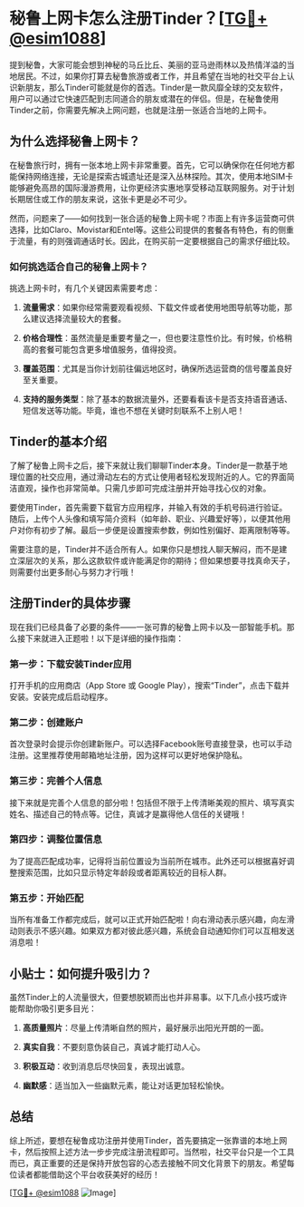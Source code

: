 # 秘鲁上网卡怎么注册Tinder？[[TG💪+ @esim1088](https://t.me/s/esim1088)]

提到秘鲁，大家可能会想到神秘的马丘比丘、美丽的亚马逊雨林以及热情洋溢的当地居民。不过，如果你打算去秘鲁旅游或者工作，并且希望在当地的社交平台上认识新朋友，那么Tinder可能就是你的首选。Tinder是一款风靡全球的交友软件，用户可以通过它快速匹配到志同道合的朋友或潜在的伴侣。但是，在秘鲁使用Tinder之前，你需要先解决上网问题，也就是注册一张适合当地的上网卡。

## 为什么选择秘鲁上网卡？

在秘鲁旅行时，拥有一张本地上网卡非常重要。首先，它可以确保你在任何地方都能保持网络连接，无论是探索古城遗址还是深入丛林探险。其次，使用本地SIM卡能够避免高昂的国际漫游费用，让你更经济实惠地享受移动互联网服务。对于计划长期居住或工作的朋友来说，这张卡更是必不可少。

然而，问题来了——如何找到一张合适的秘鲁上网卡呢？市面上有许多运营商可供选择，比如Claro、Movistar和Entel等。这些公司提供的套餐各有特色，有的侧重于流量，有的则强调通话时长。因此，在购买前一定要根据自己的需求仔细比较。

### 如何挑选适合自己的秘鲁上网卡？

挑选上网卡时，有几个关键因素需要考虑：

1. **流量需求**：如果你经常需要观看视频、下载文件或者使用地图导航等功能，那么建议选择流量较大的套餐。
   
2. **价格合理性**：虽然流量是重要考量之一，但也要注意性价比。有时候，价格稍高的套餐可能包含更多增值服务，值得投资。

3. **覆盖范围**：尤其是当你计划前往偏远地区时，确保所选运营商的信号覆盖良好至关重要。

4. **支持的服务类型**：除了基本的数据流量外，还要看看该卡是否支持语音通话、短信发送等功能。毕竟，谁也不想在关键时刻联系不上别人吧！

## Tinder的基本介绍

了解了秘鲁上网卡之后，接下来就让我们聊聊Tinder本身。Tinder是一款基于地理位置的社交应用，通过滑动左右的方式让使用者轻松发现附近的人。它的界面简洁直观，操作也非常简单。只需几步即可完成注册并开始寻找心仪的对象。

要使用Tinder，首先需要下载官方应用程序，并输入有效的手机号码进行验证。随后，上传个人头像和填写简介资料（如年龄、职业、兴趣爱好等），以便其他用户对你有初步了解。最后一步便是设置搜索参数，例如性别偏好、距离限制等等。

需要注意的是，Tinder并不适合所有人。如果你只是想找人聊天解闷，而不是建立深层次的关系，那么这款软件或许能满足你的期待；但如果想要寻找真命天子，则需要付出更多耐心与努力才行哦！

## 注册Tinder的具体步骤

现在我们已经具备了必要的条件——一张可靠的秘鲁上网卡以及一部智能手机。那么接下来就进入正题啦！以下是详细的操作指南：

### 第一步：下载安装Tinder应用
打开手机的应用商店（App Store 或 Google Play），搜索“Tinder”，点击下载并安装。安装完成后启动程序。

### 第二步：创建账户
首次登录时会提示你创建新账户。可以选择Facebook账号直接登录，也可以手动注册。这里推荐使用邮箱地址注册，因为这样可以更好地保护隐私。

### 第三步：完善个人信息
接下来就是完善个人信息的部分啦！包括但不限于上传清晰美观的照片、填写真实姓名、描述自己的特点等。记住，真诚才是赢得他人信任的关键哦！

### 第四步：调整位置信息
为了提高匹配成功率，记得将当前位置设为当前所在城市。此外还可以根据喜好调整搜索范围，比如只显示特定年龄段或者距离较近的目标人群。

### 第五步：开始匹配
当所有准备工作都完成后，就可以正式开始匹配啦！向右滑动表示感兴趣，向左滑动则表示不感兴趣。如果双方都对彼此感兴趣，系统会自动通知你们可以互相发送消息啦！

## 小贴士：如何提升吸引力？

虽然Tinder上的人流量很大，但要想脱颖而出也并非易事。以下几点小技巧或许能帮助你吸引更多目光：

1. **高质量照片**：尽量上传清晰自然的照片，最好展示出阳光开朗的一面。
   
2. **真实自我**：不要刻意伪装自己，真诚才能打动人心。
   
3. **积极互动**：收到消息后尽快回复，表现出诚意。
   
4. **幽默感**：适当加入一些幽默元素，能让对话更加轻松愉快。

## 总结

综上所述，要想在秘鲁成功注册并使用Tinder，首先要搞定一张靠谱的本地上网卡，然后按照上述方法一步步完成注册流程即可。当然啦，社交平台只是一个工具而已，真正重要的还是保持开放包容的心态去接触不同文化背景下的朋友。希望每位读者都能借助这个平台收获美好的经历！

[[TG💪+ @esim1088](https://t.me/s/esim1088) ![Image](https://i.postimg.cc/4NQfJmqS/Snipaste-2025-05-13-00-14-12.png)]